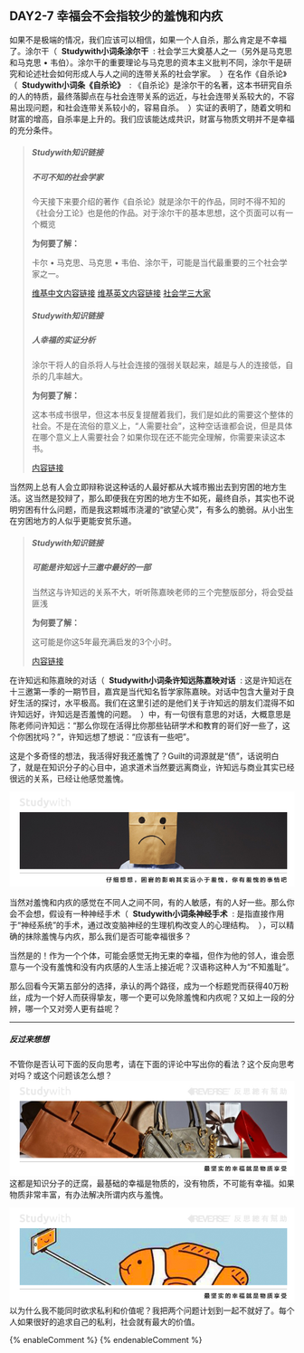 ## DAY2-7 幸福会不会指较少的羞愧和内疚

如果不是极端的情况，我们应该可以相信，如果一个人自杀，那么肯定是不幸福了。涂尔干（&nbsp;&nbsp;**Studywith小词条涂尔干**&nbsp;&nbsp;:&nbsp;社会学三大奠基人之一（另外是马克思和马克思 • 韦伯）。涂尔干的重要理论与马克思的资本主义批判不同，涂尔干是研究和论述社会如何形成人与人之间的连带关系的社会学家。&nbsp;&nbsp;）在名作《自杀论》（&nbsp;&nbsp;**Studywith小词条《自杀论》**&nbsp;&nbsp;:&nbsp;《自杀论》是涂尔干的名著，这本书研究自杀的人的特质，最终落脚点在与社会连带关系的远近，与社会连带关系较大的，不容易出现问题，和社会连带关系较小的，容易自杀。&nbsp;&nbsp;）实证的表明了，随着文明和财富的增高，自杀率是上升的。我们应该能达成共识，财富与物质文明并不是幸福的充分条件。

> ##### Studywith知识链接
>
> ##### 不可不知的社会学家
>
> 今天接下来要介绍的著作《自杀论》就是涂尔干的作品，同时不得不知的《社会分工论》也是他的作品。对于涂尔干的基本思想，这个页面可以有一个概览
>
> **为何要了解：**
>
> 卡尔 • 马克思、马克思 • 韦伯、涂尔干，可能是当代最重要的三个社会学家之一。
>
> [维基中文内容链接](https://zh.wikipedia.org/wiki/爱米尔·涂尔干)  [维基英文内容链接](https://en.wikipedia.org/wiki/Émile_Durkheim)  [社会学三大家](https://philosophy.hk01.com/channel/無睡意哲學/48961/社會學：涂爾幹、韋伯、馬克思)
>
> ##### Studywith知识链接
>
> ##### 人幸福的实证分析
>
> 涂尔干将人的自杀将人与社会连接的强弱关联起来，越是与人的连接低，自杀的几率越大。
>
> **为何要了解：**
>
> 这本书成书很早，但这本书反复提醒着我们，我们是如此的需要这个整体的社会。不是在流俗的意义上，“人需要社会”，这种空话谁都会说，但是具体在哪个意义上人需要社会？如果你现在还不能完全理解，你需要来读这本书。
>
> [内容链接](https://zh.wikipedia.org/wiki/自杀论)

当然网上总有人会立即辩称说这种话的人最好都从大城市搬出去到穷困的地方生活。这当然是狡辩了，那么即便我在穷困的地方生不如死，最终自杀，其实也不说明穷困有什么问题，而是我这颗城市浇灌的“欲望心灵”，有多么的脆弱。从小出生在穷困地方的人似乎更能安贫乐道。

> ##### Studywith知识链接
>
> ##### 可能是许知远十三邀中最好的一部
>
> 当然这与许知远的关系不大，听听陈嘉映老师的三个完整版部分，将会受益匪浅
>
> **为何要了解：**
>
> 这可能是你这5年最充满启发的3个小时。
>
> [内容链接](https://v.qq.com/x/cover/4oocb872jxju3c6/f0375ahngm2.html)

在许知远和陈嘉映的对话（&nbsp;&nbsp;**Studywith小词条许知远陈嘉映对话**&nbsp;&nbsp;:&nbsp;这是许知远在十三邀第一季的一期节目，嘉宾是当代知名哲学家陈嘉映。对话中包含大量对于良好生活的探讨，水平极高。我们在这里引述的是他们关于许知远的朋友们混得不如许知远好，许知远是否羞愧的问题。&nbsp;&nbsp;）中，有一句很有意思的对话，大概意思是陈老师问许知远：“那么你现在活得比你那些钻研学术和教育的哥们好一些了，这个你困扰吗？”，许知远想了想说：“应该有一些吧”。


这是个多奇怪的想法，我活得好我还羞愧了？Guilt的词源就是“债”，话说明白了，就是在知识分子的心目中，追求道术当然要远离商业，许知远与商业其实已经很远的关系，已经让他感觉羞愧。

![](/assets/16.jpg)

当然对羞愧和内疚的感觉在不同人之间不同，有的人敏感，有的人好一些。那么你会不会想，假设有一种神经手术（&nbsp;&nbsp;**Studywith小词条神经手术**&nbsp;&nbsp;:&nbsp;是指直接作用于“神经系统”的手术，通过改变脑神经的生理机构改变人的心理结构。&nbsp;&nbsp;），可以精确的抹除羞愧与内疚，那么我们是否可能幸福很多？

当然是的！作为一个个体，可能会感觉无拘无束的幸福，但作为他的邻人，谁会愿意与一个没有羞愧和没有内疚感的人生活上接近呢？汉语称这种人为“不知羞耻”。

那么回看今天第五部分的选择，承认的两个路径，成为一个标题党而获得40万粉丝，成为一个好人而获得挚友，哪一个更可以免除羞愧和内疚呢？又如上一段的分辨，哪一个又对旁人更有益呢？

---

##### 反过来想想

不管你是否认可下面的反向思考，请在下面的评论中写出你的看法？这个反向思考对吗？或这个问题该怎么想？![](/assets/38.jpg)这都是知识分子的迂腐，最基础的幸福是物质的，没有物质，不可能有幸福。如果物质非常丰富，有办法解决所谓内疚与羞愧。

![](/assets/39.jpg)以为什么我不能同时欲求私利和价值呢？我把两个问题计划到一起不就好了。每个人如果很好的追求自己的私利，社会就有最大的价值。

{% enableComment %}
{% endenableComment %}


